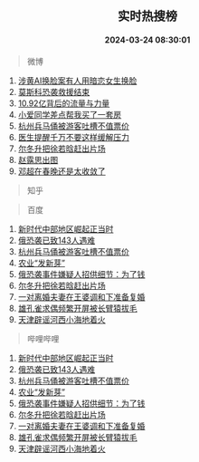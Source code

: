 <div align="center"><h2>实时热搜榜</h2><h4>2024-03-24 08:30:01</h4></div>

> 微博  

1. [涉黄AI换脸案有人用暗恋女生换脸](https://s.weibo.com/weibo?q=%23%E6%B6%89%E9%BB%84AI%E6%8D%A2%E8%84%B8%E6%A1%88%E6%9C%89%E4%BA%BA%E7%94%A8%E6%9A%97%E6%81%8B%E5%A5%B3%E7%94%9F%E6%8D%A2%E8%84%B8%23&t=31&band_rank=1&Refer=top)<br />
2. [莫斯科恐袭救援结束](https://s.weibo.com/weibo?q=%23%E8%8E%AB%E6%96%AF%E7%A7%91%E6%81%90%E8%A2%AD%E6%95%91%E6%8F%B4%E7%BB%93%E6%9D%9F%23&t=31&band_rank=2&Refer=top)<br />
3. [10.92亿背后的流量与力量](https://s.weibo.com/weibo?q=%2310.92%E4%BA%BF%E8%83%8C%E5%90%8E%E7%9A%84%E6%B5%81%E9%87%8F%E4%B8%8E%E5%8A%9B%E9%87%8F%23&t=31&band_rank=3&Refer=top)<br />
4. [小爱同学差点帮我买了一套房](https://s.weibo.com/weibo?q=%23%E5%B0%8F%E7%88%B1%E5%90%8C%E5%AD%A6%E5%B7%AE%E7%82%B9%E5%B8%AE%E6%88%91%E4%B9%B0%E4%BA%86%E4%B8%80%E5%A5%97%E6%88%BF%23&t=31&band_rank=4&Refer=top)<br />
5. [杭州兵马俑被游客吐槽不值票价](https://s.weibo.com/weibo?q=%23%E6%9D%AD%E5%B7%9E%E5%85%B5%E9%A9%AC%E4%BF%91%E8%A2%AB%E6%B8%B8%E5%AE%A2%E5%90%90%E6%A7%BD%E4%B8%8D%E5%80%BC%E7%A5%A8%E4%BB%B7%23&t=31&band_rank=5&Refer=top)<br />
6. [医生提醒千万不要这样缓解压力](https://s.weibo.com/weibo?q=%23%E5%8C%BB%E7%94%9F%E6%8F%90%E9%86%92%E5%8D%83%E4%B8%87%E4%B8%8D%E8%A6%81%E8%BF%99%E6%A0%B7%E7%BC%93%E8%A7%A3%E5%8E%8B%E5%8A%9B%23&t=31&band_rank=6&Refer=top)<br />
7. [尔冬升把徐若晗赶出片场](https://s.weibo.com/weibo?q=%23%E5%B0%94%E5%86%AC%E5%8D%87%E6%8A%8A%E5%BE%90%E8%8B%A5%E6%99%97%E8%B5%B6%E5%87%BA%E7%89%87%E5%9C%BA%23&t=31&band_rank=7&Refer=top)<br />
8. [赵露思出图](https://s.weibo.com/weibo?q=%E8%B5%B5%E9%9C%B2%E6%80%9D%E5%87%BA%E5%9B%BE&t=31&band_rank=8&Refer=top)<br />
9. [邓超在春晚还是太收敛了](https://s.weibo.com/weibo?q=%E9%82%93%E8%B6%85%E5%9C%A8%E6%98%A5%E6%99%9A%E8%BF%98%E6%98%AF%E5%A4%AA%E6%94%B6%E6%95%9B%E4%BA%86&t=31&band_rank=9&Refer=top)<br />

> 知乎  


> 百度  

1. [新时代中部地区崛起正当时](https://www.baidu.com/s?wd=%E6%96%B0%E6%97%B6%E4%BB%A3%E4%B8%AD%E9%83%A8%E5%9C%B0%E5%8C%BA%E5%B4%9B%E8%B5%B7%E6%AD%A3%E5%BD%93%E6%97%B6&sa=fyb_news&rsv_dl=fyb_news)<br />
2. [俄恐袭已致143人遇难](https://www.baidu.com/s?wd=%E4%BF%84%E6%81%90%E8%A2%AD%E5%B7%B2%E8%87%B4143%E4%BA%BA%E9%81%87%E9%9A%BE&sa=fyb_news&rsv_dl=fyb_news)<br />
3. [杭州兵马俑被游客吐槽不值票价](https://www.baidu.com/s?wd=%E6%9D%AD%E5%B7%9E%E5%85%B5%E9%A9%AC%E4%BF%91%E8%A2%AB%E6%B8%B8%E5%AE%A2%E5%90%90%E6%A7%BD%E4%B8%8D%E5%80%BC%E7%A5%A8%E4%BB%B7&sa=fyb_news&rsv_dl=fyb_news)<br />
4. [农业“发新芽”](https://www.baidu.com/s?wd=%E5%86%9C%E4%B8%9A%E2%80%9C%E5%8F%91%E6%96%B0%E8%8A%BD%E2%80%9D&sa=fyb_news&rsv_dl=fyb_news)<br />
5. [俄恐袭事件嫌疑人招供细节：为了钱](https://www.baidu.com/s?wd=%E4%BF%84%E6%81%90%E8%A2%AD%E4%BA%8B%E4%BB%B6%E5%AB%8C%E7%96%91%E4%BA%BA%E6%8B%9B%E4%BE%9B%E7%BB%86%E8%8A%82%EF%BC%9A%E4%B8%BA%E4%BA%86%E9%92%B1&sa=fyb_news&rsv_dl=fyb_news)<br />
6. [尔冬升把徐若晗赶出片场](https://www.baidu.com/s?wd=%E5%B0%94%E5%86%AC%E5%8D%87%E6%8A%8A%E5%BE%90%E8%8B%A5%E6%99%97%E8%B5%B6%E5%87%BA%E7%89%87%E5%9C%BA&sa=fyb_news&rsv_dl=fyb_news)<br />
7. [一对离婚夫妻在王婆调和下准备复婚](https://www.baidu.com/s?wd=%E4%B8%80%E5%AF%B9%E7%A6%BB%E5%A9%9A%E5%A4%AB%E5%A6%BB%E5%9C%A8%E7%8E%8B%E5%A9%86%E8%B0%83%E5%92%8C%E4%B8%8B%E5%87%86%E5%A4%87%E5%A4%8D%E5%A9%9A&sa=fyb_news&rsv_dl=fyb_news)<br />
8. [雄孔雀求偶频繁开屏被长臂猿拔毛](https://www.baidu.com/s?wd=%E9%9B%84%E5%AD%94%E9%9B%80%E6%B1%82%E5%81%B6%E9%A2%91%E7%B9%81%E5%BC%80%E5%B1%8F%E8%A2%AB%E9%95%BF%E8%87%82%E7%8C%BF%E6%8B%94%E6%AF%9B&sa=fyb_news&rsv_dl=fyb_news)<br />
9. [天津辟谣河西小海地着火](https://www.baidu.com/s?wd=%E5%A4%A9%E6%B4%A5%E8%BE%9F%E8%B0%A3%E6%B2%B3%E8%A5%BF%E5%B0%8F%E6%B5%B7%E5%9C%B0%E7%9D%80%E7%81%AB&sa=fyb_news&rsv_dl=fyb_news)<br />

> 哔哩哔哩  

1. [新时代中部地区崛起正当时](https://www.baidu.com/s?wd=%E6%96%B0%E6%97%B6%E4%BB%A3%E4%B8%AD%E9%83%A8%E5%9C%B0%E5%8C%BA%E5%B4%9B%E8%B5%B7%E6%AD%A3%E5%BD%93%E6%97%B6&sa=fyb_news&rsv_dl=fyb_news)<br />
2. [俄恐袭已致143人遇难](https://www.baidu.com/s?wd=%E4%BF%84%E6%81%90%E8%A2%AD%E5%B7%B2%E8%87%B4143%E4%BA%BA%E9%81%87%E9%9A%BE&sa=fyb_news&rsv_dl=fyb_news)<br />
3. [杭州兵马俑被游客吐槽不值票价](https://www.baidu.com/s?wd=%E6%9D%AD%E5%B7%9E%E5%85%B5%E9%A9%AC%E4%BF%91%E8%A2%AB%E6%B8%B8%E5%AE%A2%E5%90%90%E6%A7%BD%E4%B8%8D%E5%80%BC%E7%A5%A8%E4%BB%B7&sa=fyb_news&rsv_dl=fyb_news)<br />
4. [农业“发新芽”](https://www.baidu.com/s?wd=%E5%86%9C%E4%B8%9A%E2%80%9C%E5%8F%91%E6%96%B0%E8%8A%BD%E2%80%9D&sa=fyb_news&rsv_dl=fyb_news)<br />
5. [俄恐袭事件嫌疑人招供细节：为了钱](https://www.baidu.com/s?wd=%E4%BF%84%E6%81%90%E8%A2%AD%E4%BA%8B%E4%BB%B6%E5%AB%8C%E7%96%91%E4%BA%BA%E6%8B%9B%E4%BE%9B%E7%BB%86%E8%8A%82%EF%BC%9A%E4%B8%BA%E4%BA%86%E9%92%B1&sa=fyb_news&rsv_dl=fyb_news)<br />
6. [尔冬升把徐若晗赶出片场](https://www.baidu.com/s?wd=%E5%B0%94%E5%86%AC%E5%8D%87%E6%8A%8A%E5%BE%90%E8%8B%A5%E6%99%97%E8%B5%B6%E5%87%BA%E7%89%87%E5%9C%BA&sa=fyb_news&rsv_dl=fyb_news)<br />
7. [一对离婚夫妻在王婆调和下准备复婚](https://www.baidu.com/s?wd=%E4%B8%80%E5%AF%B9%E7%A6%BB%E5%A9%9A%E5%A4%AB%E5%A6%BB%E5%9C%A8%E7%8E%8B%E5%A9%86%E8%B0%83%E5%92%8C%E4%B8%8B%E5%87%86%E5%A4%87%E5%A4%8D%E5%A9%9A&sa=fyb_news&rsv_dl=fyb_news)<br />
8. [雄孔雀求偶频繁开屏被长臂猿拔毛](https://www.baidu.com/s?wd=%E9%9B%84%E5%AD%94%E9%9B%80%E6%B1%82%E5%81%B6%E9%A2%91%E7%B9%81%E5%BC%80%E5%B1%8F%E8%A2%AB%E9%95%BF%E8%87%82%E7%8C%BF%E6%8B%94%E6%AF%9B&sa=fyb_news&rsv_dl=fyb_news)<br />
9. [天津辟谣河西小海地着火](https://www.baidu.com/s?wd=%E5%A4%A9%E6%B4%A5%E8%BE%9F%E8%B0%A3%E6%B2%B3%E8%A5%BF%E5%B0%8F%E6%B5%B7%E5%9C%B0%E7%9D%80%E7%81%AB&sa=fyb_news&rsv_dl=fyb_news)<br />
